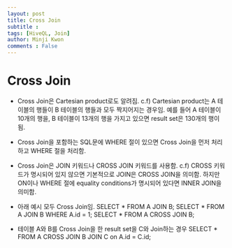```yaml
---
layout: post
title: Cross Join
subtitle :
tags: [HiveQL, Join]
author: Minji Kwon
comments : False
---
```

# Cross Join
- Cross Join은 Cartesian product로도 알려짐.
c.f) Cartesian product는 A 테이블의 행들이 B 테이블의 행들과 모두 짝지어지는 경우임. 예를 들어 A 테이블이 10개의 행을, B 테이블이 13개의 행을 가지고 있으면 result set은 130개의 행이 됨.

- Cross Join을 포함하는 SQL문에 WHERE 절이 있으면 Cross Join을 먼저 처리하고 WHERE 절을 처리함.

- Cross Join은 JOIN 키워드나 CROSS JOIN 키워드를 사용함.
c.f) CROSS 키워드가 명시되어 있지 않으면 기본적으로 JOIN은 CROSS JOIN을 의미함. 하지만 ON이나 WHERE 절에 equality conditions가 명시되어 있다면 INNER JOIN을 의미함.

- 아래 예시 모두 Cross Join임.
SELECT * FROM A JOIN B;
SELECT * FROM A JOIN B WHERE A.id = 1;
SELECT * FROM A CROSS JOIN B;

- 테이블 A와 B를 Cross Join을 한 result set을 C와 Join하는 경우
SELECT * FROM A CROSS JOIN B JOIN C on A.id = C.id;